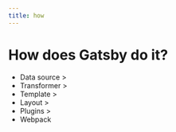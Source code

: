 ```yaml
---
title: how
---
```

# How does Gatsby do it?
* Data source >
* Transformer >
* Template >
* Layout >
* Plugins >
* Webpack
